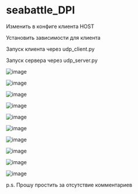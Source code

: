 # seabattle_DPI

Изменить в конфиге клиента HOST

Установить зависимости для клиента

Запуск клиента через udp_client.py

Запуск сервера через udp_server.py

![image](https://user-images.githubusercontent.com/81622927/209789383-a0d11b77-352b-4f2f-822a-f31d145796c6.png)

![image](https://user-images.githubusercontent.com/81622927/209789469-324d595f-830a-4ee1-b626-f8c451c31bb9.png)

![image](https://user-images.githubusercontent.com/81622927/209789525-a4145ad7-e5d5-431b-b638-807fa1b1d46c.png)

![image](https://user-images.githubusercontent.com/81622927/209789564-caa7b7a9-794a-4f36-aff0-c93b2352596a.png)

![image](https://user-images.githubusercontent.com/81622927/209789624-706664fc-b841-495e-9fab-0440357b64c9.png)

![image](https://user-images.githubusercontent.com/81622927/209789653-23d7b569-7f7f-4b32-84a2-1dbb36c9ac7a.png)

![image](https://user-images.githubusercontent.com/81622927/209789687-7993f105-3291-4720-ac73-970a5c6c91cb.png)

![image](https://user-images.githubusercontent.com/81622927/209789835-72a61d27-0f7b-4fa4-8b63-e30a0bfd17b5.png)

![image](https://user-images.githubusercontent.com/81622927/209789853-4ce75d25-2ffe-4ac8-ab2c-935c7d91f191.png)

![image](https://user-images.githubusercontent.com/81622927/209789898-7c26e365-4e73-4c27-9092-026ab7f83843.png)


p.s. Прошу простить за отсутствие комментариев
